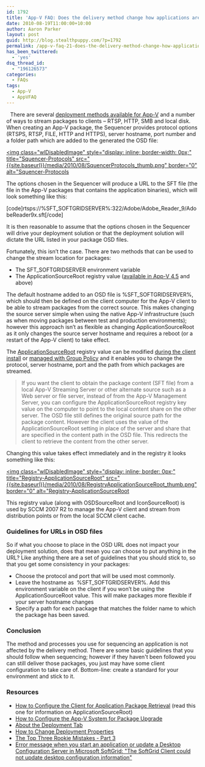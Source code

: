 ```yaml
---
id: 1792
title: 'App-V FAQ: Does the delivery method change how applications are sequenced?'
date: 2010-08-19T11:00:00+10:00
author: Aaron Parker
layout: post
guid: http://blog.stealthpuppy.com/?p=1792
permalink: /app-v-faq-21-does-the-delivery-method-change-how-applications-are-sequenced/
has_been_twittered:
  - 'yes'
dsq_thread_id:
  - "196126573"
categories:
  - FAQs
tags:
  - App-V
  - AppVFAQ
---
```

<img style="margin: 0px 10px 5px 0px; display: inline;" src="{{site.baseurl}}/media/2010/06/AppVFAQLogo.png" alt="" align="left" />There are several [deployment methods available for App-V]({{site.baseurl}}/deployment/app-v-faq-20-what-are-the-deployment-methods-for-app-v) and a number of ways to stream packages to clients – RTSP, HTTP, SMB and local disk. When creating an App-V package, the Sequencer provides protocol options (RTSPS, RTSP, FILE, HTTP and HTTPS), server hostname, port number and a folder path which are added to the generated the OSD file:

[<img class="wlDisabledImage" style="display: inline; border-width: 0px;" title="Squencer-Protocols" src="{{site.baseurl}}/media/2010/08/SquencerProtocols_thumb.png" border="0" alt="Squencer-Protocols]({{site.baseurl}}/media/2010/08/SquencerProtocols.png)

The options chosen in the Sequencer will produce a URL to the SFT file (the file in the App-V packages that contains the application binaries), which will look something like this:

[code]rtsps://%SFT\_SOFTGRIDSERVER%:322/Adobe/Adobe\_Reader_9/AdobeReader9x.sft[/code]

It is then reasonable to assume that the options chosen in the Sequencer will drive your deployment solution or that the deployment solution will dictate the URL listed in your package OSD files.

Fortunately, this isn’t the case. There are two methods that can be used to change the stream location for packages:

  * The SFT_SOFTGRIDSERVER environment variable
  * The ApplicationSourceRoot registry value ([available in App-V 4.5](http://blogs.technet.com/b/appv/archive/2008/09/03/microsoft-application-virtualization-4-5-rtms.aspx) and above)

The default hostname added to an OSD file is %SFT_SOFTGRIDSERVER%, which should then be defined on the client computer for the App-V client to be able to stream packages from the correct source. This makes changing the source server simple when using the native App-V infrastructure (such as when moving packages between test and production environments); however this approach isn’t as flexible as changing ApplicationSourceRoot as it only changes the source server hostname and requires a reboot (or a restart of the App-V client) to take effect.

The [ApplicationSourceRoot](http://technet.microsoft.com/en-us/library/cc843817.aspx) registry value can be modified [during the client install]({{site.baseurl}}/deployment/app-v-faq-12-how-do-i-create-a-silent-installation-for-the-app-v-client) or [managed with Group Policy]({{site.baseurl}}/deployment/app-v-faq-14-can-i-configure-the-app-v-client-via-group-policy) and it enables you to change the protocol, server hostname, port and the path from which packages are streamed.

> If you want the client to obtain the package content (SFT file) from a local App-V Streaming Server or other alternate source such as a Web server or file server, instead of from the App-V Management Server, you can configure the ApplicationSourceRoot registry key value on the computer to point to the local content share on the other server. The OSD file still defines the original source path for the package content. However the client uses the value of the ApplicationSourceRoot setting in place of the server and share that are specified in the content path in the OSD file. This redirects the client to retrieve the content from the other server.

Changing this value takes effect immediately and in the registry it looks something like this:

[<img class="wlDisabledImage" style="display: inline; border: 0px;" title="Registry-ApplicationSourceRoot" src="{{site.baseurl}}/media/2010/08/RegistryApplicationSourceRoot_thumb.png" border="0" alt="Registry-ApplicationSourceRoot]({{site.baseurl}}/media/2010/08/RegistryApplicationSourceRoot.png)

This registry value (along with OSDSourceRoot and IconSourceRoot) is used by SCCM 2007 R2 to manage the App-V client and stream from distribution points or from the local SCCM client cache.

### Guidelines for URLs in OSD files

So if what you choose to place in the OSD URL does not impact your deployment solution, does that mean you can choose to put anything in the URL? Like anything there are a set of guidelines that you should stick to, so that you get some consistency in your packages:

  * Choose the protocol and port that will be used most commonly.
  * Leave the hostname as  %SFT_SOFTGRIDSERVER%. Add this environment variable on the client if you won’t be using the ApplicationSourceRoot value. This will make packages more flexible if your server hostname changes
  * Specify a path for each package that matches the folder name to which the package has been saved.

### Conclusion

The method and processes you use for sequencing an application is not affected by the delivery method. There are some basic guidelines that you should follow when sequencing; however if they haven't been followed you can still deliver those packages, you just may have some client configuration to take care of. Bottom-line: create a standard for your environment and stick to it.

### Resources

  * [How to Configure the Client for Application Package Retrieval](http://technet.microsoft.com/en-us/library/cc843817.aspx) (read this one for information on ApplicationSourceRoot)
  * [How to Configure the App-V System for Package Upgrade](http://technet.microsoft.com/en-us/library/cc843817.aspx)
  * [About the Deployment Tab](http://technet.microsoft.com/en-us/library/cc843635.aspx)
  * [How to Change Deployment Properties](http://technet.microsoft.com/en-us/library/cc843624.aspx)
  * [The Top Three Rookie Mistakes - Part 3](http://blogs.technet.com/b/appv/archive/2008/09/15/the-top-three-rookie-mistakes-part-3.aspx)
  * [Error message when you start an application or update a Desktop Configuration Server in Microsoft SoftGrid: "The SoftGrid Client could not update desktop configuration information"](http://technet.microsoft.com/en-us/library/cc843817.aspx)